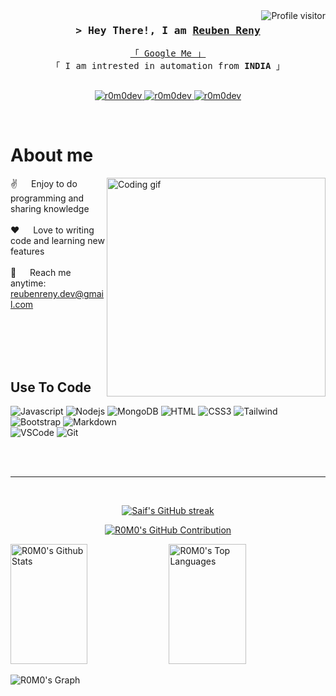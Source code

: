 <!--
<h2 align="center">
  Welcome to Al Siam World!
  <img src="https://media.giphy.com/media/hvRJCLFzcasrR4ia7z/giphy.gif" width="28">
</h2>
-->

<!--
<p align="center">
  <a href="https://github.com/r0m0dev"><img src="https://readme-typing-svg.herokuapp.com/?lines=Self%20Taught%20Programmer;Front%20End%20Developer;1.5%2B%20years%20of%20coding%20experience;Always%20learning%20new%20things&center=true&width=380&height=45"></a>
</p>

 -->

<a href="https://komarev.com/ghpvc/?username=R0M0Dev">
  <img align="right" src="https://komarev.com/ghpvc/?username=r0m0dev&label=Visitors&color=0e75b6&style=flat" alt="Profile visitor" />
</a>

<!-- Intro  -->
<h3 align="center">
        <samp>&gt; Hey There!, I am
                <b><a target="_blank" href="https://r0m0dev.com">Reuben Reny</a></b>
        </samp>
</h3>


<p align="center"> 
  <samp>
    <a href="https://www.google.com/search?q=Reuben+Reny">「 Google Me 」</a>
    <br>
    「 I am intrested in automation from <b>INDIA</b> 」
    <br>
    <br>
  </samp>
</p>

<p align="center">
 <a href="https://r0m0dev.com" target="blank">
  <img src="https://img.shields.io/badge/Website-DC143C?style=for-the-badge&logo=medium&logoColor=white" alt="r0m0dev" />
 </a>
 <a href="https://linkedin.com/in/al-siam" target="_blank">
  <img src="https://img.shields.io/badge/LinkedIn-0077B5?style=for-the-badge&logo=linkedin&logoColor=white" alt="r0m0dev"/>
 </a>
 <!-- <a href="https://dev.to/r0m0dev" target="_blank">
  <img src="https://img.shields.io/badge/dev.to-0A0A0A?style=for-the-badge&logo=dev.to&logoColor=white" alt="r0m0dev" />
 </a> -->
 <a href="https://instagram.com/r0m0dev_dev" target="_blank">
  <img src="https://img.shields.io/badge/Instagram-fe4164?style=for-the-badge&logo=instagram&logoColor=white" alt="r0m0dev" />
 </a> 
</p>
<br />

<!-- About Section -->
 # About me
 
<p>
 <img align="right" width="350" src="/assets/programmer.gif" alt="Coding gif" />
  
 ✌️ &emsp; Enjoy to do programming and sharing knowledge <br/><br/>
 ❤️ &emsp; Love to writing code and learning new features<br/><br/>
 📧 &emsp; Reach me anytime: reubenreny.dev@gmail.com<br/><br/>

</p>

<br/>
<br/>
<br/>

## Use To Code
![Javascript](https://img.shields.io/badge/Javascript-F0DB4F?style=for-the-badge&labelColor=black&logo=javascript&logoColor=F0DB4F)
![Nodejs](https://img.shields.io/badge/Nodejs-3C873A?style=for-the-badge&labelColor=black&logo=node.js&logoColor=3C873A)
![MongoDB](https://img.shields.io/badge/MongoDB-4EA94B?style=for-the-badge&logo=mongodb&logoColor=white)
![HTML](https://img.shields.io/badge/HTML5-E34F26?style=for-the-badge&logo=html5&logoColor=white)
![CSS3](https://img.shields.io/badge/CSS3-1572B6?style=for-the-badge&logo=css3&logoColor=white)
![Tailwind](https://img.shields.io/badge/Tailwind_CSS-092749?style=for-the-badge&logo=tailwindcss&logoColor=06B6D4&labelColor=000000)
![Bootstrap](https://img.shields.io/badge/Bootstrap-563D7C?style=for-the-badge&logo=bootstrap&logoColor=white)
![Markdown](https://img.shields.io/badge/Markdown-000000?style=for-the-badge&logo=markdown&logoColor=white)\
![VSCode](https://img.shields.io/badge/Visual_Studio-0078d7?style=for-the-badge&logo=visual%20studio&logoColor=white)
![Git](https://img.shields.io/badge/Git-F05032?style=for-the-badge&logo=git&logoColor=white)

<br/>
<!--
## Top Open Source -
[![Web Projects](https://github-readme-stats.vercel.app/api/pin/?username=r0m0dev&repo=web-projects&border_color=7F3FBF&bg_color=0D1117&title_color=C9D1D9&text_color=8B949E&icon_color=7F3FBF)](https://github.com/r0m0dev/web-projects)
[![Al Folio](https://github-readme-stats.vercel.app/api/pin/?username=r0m0dev&repo=al-folio&border_color=7F3FBF&bg_color=0D1117&title_color=C9D1D9&text_color=8B949E&icon_color=7F3FBF)](https://github.com/r0m0dev/al-folio)
[![Al Siam Readme](https://github-readme-stats.vercel.app/api/pin/?username=r0m0dev&repo=r0m0dev&border_color=7F3FBF&bg_color=0D1117&title_color=C9D1D9&text_color=8B949E&icon_color=7F3FBF)](https://github.com/r0m0dev/r0m0dev)
[![Al Siam Teminal](https://github-readme-stats.vercel.app/api/pin/?username=r0m0dev&repo=r0m0dev.github.io&border_color=7F3FBF&bg_color=0D1117&title_color=C9D1D9&text_color=8B949E&icon_color=7F3FBF)](https://github.com/r0m0dev/r0m0dev.github.io)

<p align="left">
  <a href="https://github.com/r0m0dev?tab=repositories" target="_blank"><img alt="All Repositories" title="All Repositories" src="https://img.shields.io/badge/-All%20Repos-2962FF?style=for-the-badge&logo=koding&logoColor=white"/></a>
</p>
-->

<br/>
<hr/>
<br/>

<p align="center">
  <a href="https://github.com/r0m0dev">
    <img src="https://github-readme-streak-stats.herokuapp.com/?user=r0m0dev&theme=radical&border=7F3FBF&background=0D1117" alt="Saif's GitHub streak"/>
  </a>
</p>

<p align="center">
  <a href="https://github.com/r0m0dev">
    <img src="https://github-profile-summary-cards.vercel.app/api/cards/profile-details?username=r0m0dev&theme=radical" alt="R0M0's GitHub Contribution"/>
  </a>
</p>

<a> 
    <a href="https://github.com/r0m0dev"><img alt="R0M0's Github Stats" src="https://denvercoder1-github-readme-stats.vercel.app/api?username=r0m0dev&show_icons=true&count_private=true&theme=react&border_color=7F3FBF&bg_color=0D1117&title_color=F85D7F&icon_color=F8D866" height="192px" width="49.5%"/></a>
  <a href="https://github.com/r0m0dev"><img alt="R0M0's Top Languages" src="https://denvercoder1-github-readme-stats.vercel.app/api/top-langs/?username=r0m0dev&langs_count=8&layout=compact&theme=react&border_color=7F3FBF&bg_color=0D1117&title_color=F85D7F&icon_color=F8D866" height="192px" width="49.5%"/></a>
  <br/>
</a>


![R0M0's Graph](https://github-readme-activity-graph.vercel.app/graph?username=r0m0dev&custom_title=R0M0's%20GitHub%20Activity%20Graph&bg_color=0D1117&color=7F3FBF&line=7F3FBF&point=7F3FBF&area_color=FFFFFF&title_color=FFFFFF&area=true)
